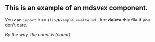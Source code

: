 <script>
    export let count = 21
</script>

## This is an example of an mdsvex component.

You can `import` it as `$lib/Example.svelte.md`.
Just **delete** this file if you don't care.

_By the way, the count is {count}._
